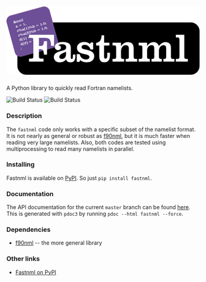 ![fastnml](media/fastnml.png)
============

A Python library to quickly read Fortran namelists.

![Build Status](https://github.com/jacobwilliams/fastnml/actions/workflows/unittest.yml/badge.svg)
![Build Status](https://github.com/jacobwilliams/fastnml/actions/workflows/python-publish.yml/badge.svg)

### Description

The `fastnml` code only works with a specific subset of the namelist format. It is not nearly as general or robust as [f90nml](https://github.com/marshallward/f90nml), but it is much faster when reading very large namelists. Also, both codes are tested using multiprocessing to read many namelists in parallel.

### Installing

Fastnml is available on [PyPI](https://pypi.org/project/fastnml/). So just `pip install fastnml`.

### Documentation

The API documentation for the current `master` branch can be found [here](https://jacobwilliams.github.io/fastnml/). This is generated with `pdoc3` by running `pdoc --html fastnml --force`.

### Dependencies

 * [f90nml](https://github.com/marshallward/f90nml) -- the more general library

 ### Other links

  * [Fastnml on PyPI](https://pypi.org/project/fastnml/)
